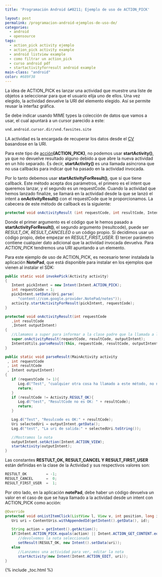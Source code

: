 ```yaml
---
title: 'Programación Android &#8211; Ejemplo de uso de ACTION_PICK'

layout: post
permalink: /programacion-android-ejemplos-de-uso-de/
categories:
  - android
  - opensource
tags:
  - action_pick activity ejemplo
  - action_pick activity example
  - android listview example
  - como filtrar un action_pick
  - curso android pdf
  - startactivityforresult android example
main-class: "android"
color: #689F38
---
```

La idea de ACTION_PICK es lanzar una actividad que muestre una liste de objetos a seleccionar para que el usuario elija uno de ellos. Una vez elegido, la actividad devuelve la URI del elemento elegido. Así se permite reusar la interfaz gráfica.

Se debe indicar usando MIME types la colección de datos que vamos a usar, el cual apuntará a un cursor parecido a este:

```bash
vnd.android.cursor.dir/vnd.favsites.site
```


<!--ad-->

LA actividad es la encargada de recuperar los datos desde el [CV][1] basandose en la URI.

Para este tipo de [acción][2]**(ACTION_PICK)**, no podemos usar **startActivity()**, ya que no devuelve resultado alguno debido a que abre la nueva actividad en un hilo separado. Es decir, **startActivity()** es una llamada asíncrona que no usa callbacks para indicar qué ha pasado en la actividad invocada.

Por lo tanto debemos usar **startActivityForResult()**, que sí que tiene callback. Este método acepta dos parámetros, el primero es el intent que queremos lanzar, y el segundo es un requestCode. Cuando la actividad que hemos lanzado finalize, se llamará en la actividad desde la que se lanzó el intent a **onActivityResult()** con el requestCode que le proporcionamos. La cabecera de este método de callback es la siguiente:

```java
protected void onActivityResult (int requestCode, int resultCode, Intent data)

```

Donde el primer argumento es el código que le hemos pasado a **startActivityForResult()**, el segundo argumento (resultcode), puede ser *RESULT\_OK, RESULT\_CANCELED* o un código propio. Si decidimos usar un código propio, debe empezar en *RESULT\_FIRST\_USER*. El tercer parámetro contiene cualquier dato adicional que la actividad invocada devuelva. Para *ACTION_PICK* tendremos una URI apuntando a un elemento.

Para este ejemplo de uso de ACTION_PICK, es necesario tener instalada la aplicación **NotePad**, que está disponible para instalar en los ejemplos que vienen al instalar el SDK:

```java
public static void invokePick(Activity activity)
{
   Intent pickIntent = new Intent(Intent.ACTION_PICK);
   int requestCode = 1;
   pickIntent.setData(Uri.parse(
      "content://com.google.provider.NotePad/notes"));
   activity.startActivityForResult(pickIntent, requestCode);
}

protected void onActivityResult(int requestCode
   ,int resultCode
   ,Intent outputIntent)
{
   //Llamamos a super para informar a la clase padre que la llamada a la actividad a finalizado
   super.onActivityResult(requestCode, resultCode, outputIntent);
   IntentsUtils.parseResult(this, requestCode, resultCode, outputIntent);
}

public static void parseResult(MainActivity activity
 , int requestCode
 , int resultCode
 , Intent outputIntent)
{
   if (requestCode != 1){
      Log.d("Test", "cualquier otra cosa ha llamado a este método, no nosotros");
      return;
   }
   if (resultCode != Activity.RESULT_OK){
      Log.d("test", "ResultCode no es OK: " + resultCode);
      return;
   }

   Log.d("Test", "Resulcode es OK:" + resultCode);
   Uri selectedUri = outputIntent.getData();
   Log.d("test", "La uri de salida:" + selectedUri.toString());

   //Mostramos la nota
   outputIntent.setAction(Intent.ACTION_VIEW);
   startActivity(outputIntent);
}

```

Las constantes **RESTULT\_OK, RESULT\_CANCEL Y RESULT\_FIRST\_USER** están definidas en la clase de la Actividad y sus respectivos valores son:

```java
RESTULT_OK         = -1;
RESULT_CANCEL      =  0;  
RESULT_FIRST_USER  =  1;

```

Por otro lado, en la aplicación **notePad**, debe haber un código devuelva un valor en el caso de que se haya llamado a la actividad desde un intent con ACTION_PICK como acción:

```java
@Override
protected void onListItemClick(ListView l, View v, int position, long id){
   Uri uri = ContentUris.withAppendedId(getIntent().getData(), id);

   String action = getIntent().getAction();
   if(Intent.ACTION_PICK.equals(action) || Intent.ACTION_GET_CONTENT.equals(action))
      //devolvemos la nota seleccionada
      setResult(RESULT_OK, new Intent().setData(uri));
   else
      //Lanzamos una actividad para ver, editar la nota
      startActivity(new Intent(Intent.ACTION_EDIT, uri));
}

```



 [1]: /programacion-android-implementando-un
 [2]: /programacion-android-como-se-resuelven

{% include _toc.html %}
